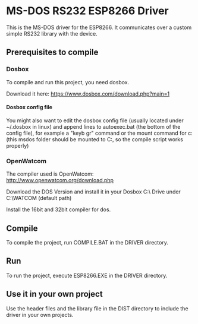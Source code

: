 # MS-DOS RS232 ESP8266 Driver

This is the MS-DOS driver for the ESP8266. It communicates over a custom simple RS232 library with the device. 


## Prerequisites to compile

### Dosbox
To compile and run this project, you need dosbox.

Download it here: https://www.dosbox.com/download.php?main=1


#### Dosbox config file
You might also want to edit the dosbox config file (usually located under ~/.dosbox in linux)
and append lines to autoexec.bat (the bottom of the config file),
for example a "keyb gr" command or the mount command for c: (this msdos folder should be mounted to C:, so the compile script works properly)


### OpenWatcom
The compiler used is OpenWatcom: http://www.openwatcom.org/download.php

Download the DOS Version and install it in your Dosbox C:\ Drive under C:\WATCOM (default path)

Install the 16bit and 32bit compiler for dos.


## Compile
To compile the project, run COMPILE.BAT in the DRIVER directory.


## Run
To run the project, execute ESP8266.EXE in the DRIVER directory.


## Use it in your own project
Use the header files and the library file in the DIST directory to include the driver in your own projects.